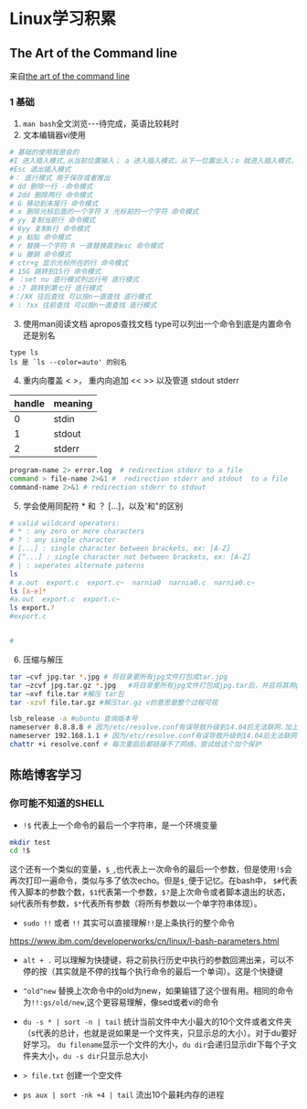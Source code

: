 # Linux学习积累

## The Art of the Command line

来自[the art of the command line](https://github.com/jlevy/the-art-of-command-line/blob/master/README-zh.md)

### 1 基础
1. `man bash`全文浏览---待完成，英语比较耗时
2. 文本编辑器vi使用
```bash
# 基础的使用我是会的
#I 进入插入模式,从当前位置输入； a 进入插入模式，从下一位置出入；o 就进入插入模式，新起一行 
#Esc 退出插入模式
#： 底行模式 用于保存或者推出
# dd 删除一行 -命令模式
# 2dd 删除两行 命令模式
# G 移动到末尾行 命令模式
# x 删除光标后面的一个字符 X 光标前的一个字符 命令模式
# yy 复制当前行 命令模式
# 6yy 复制6行 命令模式
# p 粘贴 命令模式
# r 替换一个字符 R 一直替换直到esc 命令模式
# u 撤销 命令模式
# ctr+g 显示光标所在的行 命令模式
# 15G 跳转到15行 命令模式
# ：set nu 底行模式列出行号 底行模式
# :7 跳转到第七行 底行模式
#：/XX 往后查找 可以按n一直查找 底行模式
# : ?xx 往前查找 可以按n一直查找 底行模式
```
3. 使用man阅读文档 apropos查找文档 type可以列出一个命令到底是内置命令还是别名
```
type ls
ls 是 `ls --color=auto' 的别名
```
4. 重内向覆盖 < >， 重内向追加 << >> 以及管道 stdout stderr

| handle | meaning|
|------- | ------- |
| 0 | stdin |
| 1 | stdout |
| 2 | stderr|

```bash
program-name 2> error.log  # redirection stderr to a file
command > file-name 2>&1 #  redirection stderr and stdout  to a file
command-name 2>&1 # redirection stderr to stdout
```
5. 学会使用同配符 * 和 ？ [...]，以及'和"的区别
```bash
# valid wildcard operators:
# * : any zero or more characters
# ? : any single character
# [...] : single character between brackets, ex: [A-Z]
# [^...] : single character not between brackets, ex: [A-Z]
# | : seperates alternate paterns
ls
# a.out  export.c  export.c~  narnia0  narnia0.c  narnia0.c~
ls [a-e]*
#a.out  export.c  export.c~
ls export.?
#export.c


#
```

6. 压缩与解压
```bash
tar –cvf jpg.tar *.jpg # 将目录里所有jpg文件打包成tar.jpg
tar –zcvf jpg.tar.gz *.jpg   #将目录里所有jpg文件打包成jpg.tar后，并且将其用gzip压缩，生成一个gzip压缩过的包，命名为jpg.tar.gz
tar –xvf file.tar #解压 tar包
tar -xzvf file.tar.gz #解压tar.gz v的意思是整个过程可视

lsb_release -a #ubuntu 查询版本号
nameserver 8.8.8.8 # 因为/etc/resolve.conf有误导致升级到14.04后无法联网.加上这句后ok
nameserver 192.168.1.1 # 因为/etc/resolve.conf有误导致升级到14.04后无法联网.加上这句后ok
chattr +i resolve.conf # 每次重启后都链接不了网络，尝试给这个加个保护
```

## 陈皓博客学习

### 你可能不知道的SHELL

- `!$`
代表上一个命令的最后一个字符串，是一个环境变量
```bash
mkdir test
cd !$
```
这个还有一个类似的变量，`$_`,也代表上一次命令的最后一个参数，但是使用`!$`会再次打印一遍命令，类似与多了依次echo。但是`$_`便于记忆。在bash中，
`$#`代表传入脚本的参数个数，`$1`代表第一个参数，`$?`是上次命令或者脚本退出的状态，`$@`代表所有参数，`$*`代表所有参数（将所有参数以一个单字符串体现）。

- `sudo !!` 或者 `!!`
其实可以直接理解`!!`是上条执行的整个命令

https://www.ibm.com/developerworks/cn/linux/l-bash-parameters.html

- `alt + .`
可以理解为快捷键，将之前执行历史中执行的参数回溯出来，可以不停的按（其实就是不停的找每个执行命令的最后一个单词）。这是个快捷键

- `^old^new`
替换上次命令中的old为new，如果输错了这个很有用。相同的命令为`!!:gs/old/new`,这个更容易理解，像sed或者vi的命令

- `du -s * | sort -n | tail`
统计当前文件中大小最大的10个文件或者文件夹（s代表的总计，也就是说如果是一个文件夹，只显示总的大小）。对于du要好好学习。
`du filename`显示一个文件的大小，`du dir`会递归显示dir下每个子文件夹大小，`du -s dir`只显示总大小

- `> file.txt`
创建一个空文件

- `ps aux | sort -nk +4 | tail`
流出10个最耗内存的进程

